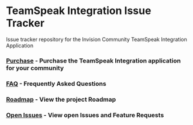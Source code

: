 # TeamSpeak Integration Issue Tracker

Issue tracker repository for the Invision Community TeamSpeak Integration Application

### [Purchase](https://invisioncommunity.com/files/file/9079-teamspeak-integration/) - Purchase the TeamSpeak Integration application for your community
### [FAQ](https://github.com/nathan-fiscaletti/TeamSpeak-Integration-Issue-Tracker/wiki/Frequently-Asked-Questions) - Frequently Asked Questions
### [Roadmap](https://github.com/nathan-fiscaletti/TeamSpeak-Integration-Issue-Tracker/projects/1) - View the project Roadmap
### [Open Issues](https://github.com/nathan-fiscaletti/TeamSpeak-Integration-Issue-Tracker/issues?q=is%3Aissue+is%3Aopen+sort%3Aupdated-desc) - View open Issues and Feature Requests
